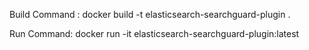 Build Command : docker build -t elasticsearch-searchguard-plugin .

Run Command: docker run -it elasticsearch-searchguard-plugin:latest
